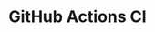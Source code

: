 # GitHub Actions CI








































































































































































































































































































































































































































































































































































































































































































































































































































































































































































































































































































































































































































































































































































































































































































































































































































































































































































































































































































































































































































































































































































































































































































































































































































































































































































































































































































































































































































































































































































































































































































































































































































